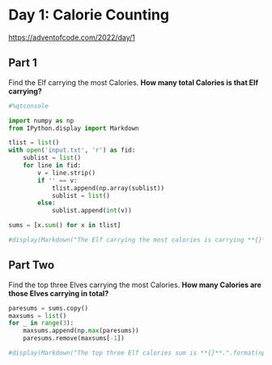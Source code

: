# Day 1: Calorie Counting
https://adventofcode.com/2022/day/1

## Part 1

Find the Elf carrying the most Calories. **How many total Calories is that Elf carrying?**


```python
#%qtconsole
```


```python
import numpy as np
from IPython.display import Markdown
```


```python
tlist = list()
with open('input.txt', 'r') as fid:
    sublist = list()
    for line in fid:
        v = line.strip()
        if '' == v:
            tlist.append(np.array(sublist))
            sublist = list()
        else:
            sublist.append(int(v))
```


```python
sums = [x.sum() for x in tlist]
```


```python
#display(Markdown("The Elf carrying the most calories is carrying **{}** calories".format(np.max(sums))))
```

## Part Two

Find the top three Elves carrying the most Calories. **How many Calories are those Elves carrying in total?**


```python
paresums = sums.copy()
maxsums = list()
for _ in range(3):
    maxsums.append(np.max(paresums))
    paresums.remove(maxsums[-1])
```


```python
#display(Markdown("The top three Elf calories sum is **{}**.".format(np.sum(maxsums))))
```


```python

```
